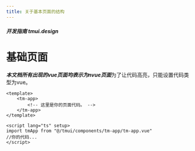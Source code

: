 ```yaml
---
title: 关于基本页面的结构
---
```


<dirtoc></dirtoc>

##### 开发指南 tmui.design

# 基础页面

***本文档所有出现的vue页面均表示为nvue页面***为了让代码高亮，只能设置代码类型为vue。
```vue
<template>
    <tm-app>
        <!-- 这里是你的页面代码。 -->
    </tm-app>
</template>

<script lang="ts" setup>
import tmApp from "@/tmui/components/tm-app/tm-app.vue"
//你的代码...
</script>

```


